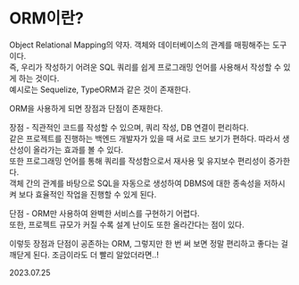 <h1>ORM이란?</h1>
Object Relational Mapping의 약자.
객체와 데이터베이스의 관계를 매핑해주는 도구이다.<br>
즉, 우리가 작성하기 어려운 SQL 쿼리를 쉽게 프로그래밍 언어를 사용해서 작성할 수 있게 하는 것이다.<br>
예시로는 Sequelize, TypeORM과 같은 것이 존재한다.

ORM을 사용하게 되면 장점과 단점이 존재한다.

장점 - 직관적인 코드를 작성할 수 있으며, 쿼리 작성, DB 연결이 편리하다.<br>
같은 프로젝트를 진행하는 백엔드 개발자가 있을 때 서로 코드 보기가 편하다. 따라서 생산성이 올라가는 효과를 볼 수 있다.<br>
또한 프로그래밍 언어를 통해 쿼리를 작성함으로서 재사용 및 유지보수 편리성이 증가한다. <br>
객체 간의 관계를 바탕으로 SQL을 자동으로 생성하여 DBMS에 대한 종속성을 저하시켜 보다 효율적인 작업을 진행할 수 있게 된다.<br>

단점 - ORM만 사용하여 완벽한 서비스를 구현하기 어렵다.<br>
또한, 프로젝트 규모가 커질 수록 설계 난이도 또한 올라간다는 점이 있다.

이렇듯 장점과 단점이 공존하는 ORM, 그렇지만 한 번 써 보면 정말 편리하고 좋다는 걸 깨닫게 된다. 조금이라도 더 빨리 알았더라면..!

2023.07.25

